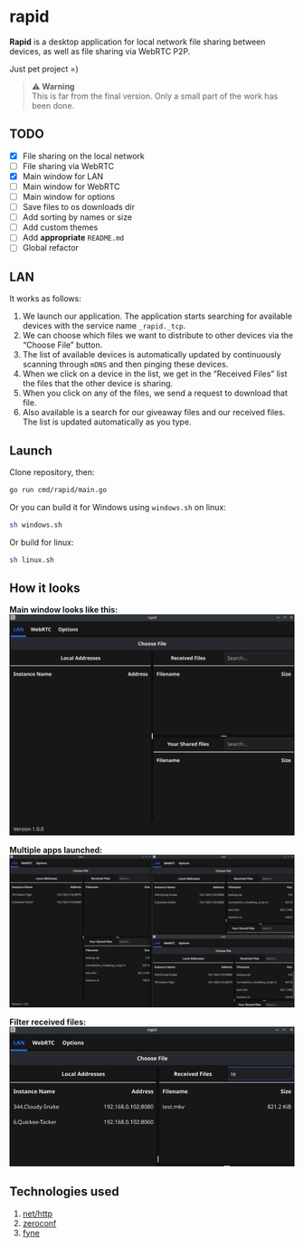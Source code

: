 # rapid

**Rapid** is a desktop application for local network file sharing between devices, as well as file sharing via WebRTC P2P.

Just pet project =)

> **⚠️ Warning**  
> This is far from the final version. Only a small part of the work has been done.

## TODO

- [x] File sharing on the local network
- [ ] File sharing via WebRTC
- [x] Main window for LAN
- [ ] Main window for WebRTC
- [ ] Main window for options
- [ ] Save files to os downloads dir
- [ ] Add sorting by names or size
- [ ] Add custom themes
- [ ] Add **appropriate** `README.md`
- [ ] Global refactor

## LAN

It works as follows:

1. We launch our application. The application starts searching for available devices with the service name `_rapid._tcp`.
2. We can choose which files we want to distribute to other devices via the “Choose File” button.
3. The list of available devices is automatically updated by continuously scanning through `mDNS` and then pinging these devices.
4. When we click on a device in the list, we get in the “Received Files” list the files that the other device is sharing.
5. When you click on any of the files, we send a request to download that file.
6. Also available is a search for our giveaway files and our received files. The list is updated automatically as you type.

## Launch

Clone repository, then:

```sh
go run cmd/rapid/main.go
```

Or you can build it for Windows using `windows.sh` on linux:

```sh
sh windows.sh
```

Or build for linux:

```sh
sh linux.sh
```

## How it looks

**Main window looks like this:**
![Demo](./images/image.png)

**Multiple apps launched:**
![Multiple Demo](./images/image-1.png)

**Filter received files:**
![Filter Demo](./images/image-2.png)

## Technologies used

1. [net/http](https://pkg.go.dev/net/http)
2. [zeroconf](https://github.com/grandcat/zeroconf)
3. [fyne](https://fyne.io/)